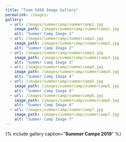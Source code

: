 ```yaml
---
title: "Team 5458 Image Gallery"
permalink: /images/
gallery:
  - url: /images/summercamp/summercamp1.jpg
    image_path: /images/summercamp/summercamp1.jpg
    alt: "Summer Camp Image 1"
  - url: /images/summercamp/summercamp2.jpg
    image_path: /images/summercamp/summercamp2.jpg
    alt: "Summer Camp Image 2"
  - url: /images/summercamp/summercamp3.jpg
    image_path: /images/summercamp/summercamp3.jpg
    alt: "Summer Camp Image 3"
  - url: /images/summercamp/summercamp4.jpg
    image_path: /images/summercamp/summercamp4.jpg
    alt: "Summer Camp Image 4"
  - url: /images/summercamp/summercamp5.jpg
    image_path: /images/summercamp/summercamp5.jpg
    alt: "Summer Camp Image 5"
  - url: /images/summercamp/summercamp6.jpg
    image_path: /images/summercamp/summercamp6.jpg
    alt: "Summer Camp Image 6"
  - url: /images/summercamp/summercamp7.jpg
    image_path: /images/summercamp/summercamp7.jpg
    alt: "Summer Camp Image 7"
---
```

{% include gallery caption="**Summer Camps 2019**" %}


